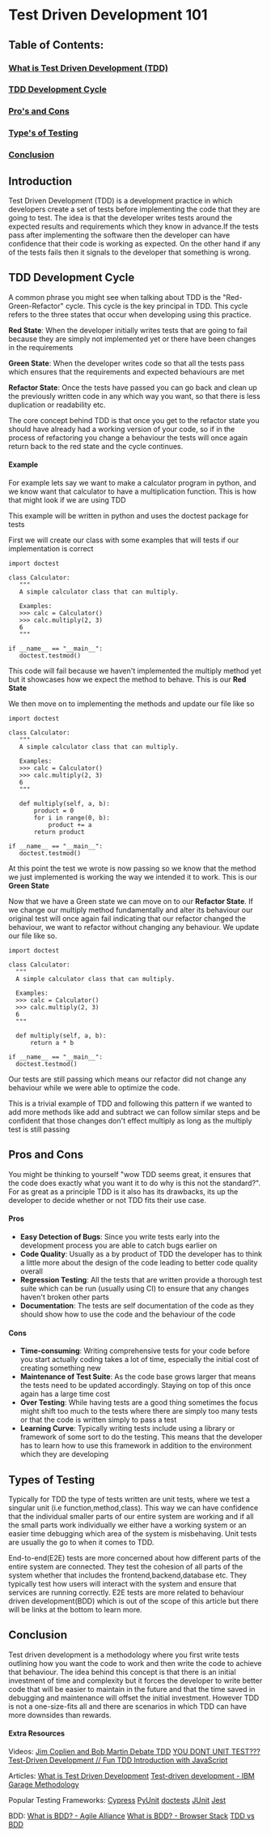 # Test Driven Development 101

## Table of Contents:
### [What is Test Driven Development (TDD)](#introduction)
### [TDD Development Cycle](#tdd-development-cycle)
### [Pro's and Cons](#pros-and-cons)
### [Type's of Testing](#types-of-testing)
### [Conclusion](#conclusion)



## Introduction

Test Driven Development (TDD) is a development practice in which developers create a set of tests before implementing the code that they are going to test. The idea is that the developer writes tests around the expected results and requirements which they know in advance.If the tests pass after implementing the software then the developer can have confidence that their code is working as expected. On the other hand if any of the tests fails then it signals to the developer that something is wrong.


## TDD Development Cycle

A common phrase you might see when talking about TDD is the "Red-Green-Refactor" cycle. This cycle is the key principal in TDD. This cycle refers to the three states that occur when developing using this practice.

**Red State**: When the developer initially writes tests that are going to fail because they are simply not implemented yet or there have been changes in the requirements

**Green State**: When the developer writes code so that all the tests pass which ensures that the requirements and expected behaviours are met

**Refactor State**: Once the tests have passed you can go back and clean up the previously written code in any which way you want, so that there is less duplication or readability etc.

The core concept behind TDD is that once you get to the refactor state you should have already had a working version of your code, so if in the process of refactoring you change a behaviour the tests will once again return back to the red state and the cycle continues.

#### Example

For example lets say we want to make a calculator program in python, and we know want that calculator to have a multiplication function. This is how that might look if we are using TDD

This example will be written in python and uses the doctest package for tests

First we will create our class with some examples that will tests if our implementation is correct 

 ```python:
import doctest

class Calculator:
    """
    A simple calculator class that can multiply.

    Examples:
    >>> calc = Calculator()
    >>> calc.multiply(2, 3)
    6
    """

if __name__ == "__main__":
    doctest.testmod()
 ```

This code will fail because we haven't implemented the multiply method yet but it showcases how we expect the method to behave. This is our **Red State**

We then move on to implementing the methods and update our file like so
 ```python:
import doctest

class Calculator:
    """
    A simple calculator class that can multiply.

    Examples:
    >>> calc = Calculator()
    >>> calc.multiply(2, 3)
    6
    """

    def multiply(self, a, b):
        product = 0
        for i in range(0, b):
            product += a
        return product

if __name__ == "__main__":
    doctest.testmod()
 ```

 At this point the test we wrote is now passing so we know that the method we just implemented is working the way we intended it to work. This is our **Green State**

 Now that we have a Green state we can move on to our **Refactor State**. If we change our multiply method fundamentally and alter its behaviour our original test will once again fail indicating that our refactor changed the behaviour, we want to refactor without changing any behaviour. We update our file like so.

  ```python:
import doctest

class Calculator:
    """
    A simple calculator class that can multiply.

    Examples:
    >>> calc = Calculator()
    >>> calc.multiply(2, 3)
    6
    """

    def multiply(self, a, b):
        return a * b

if __name__ == "__main__":
    doctest.testmod()
 ```

Our tests are still passing which means our refactor did not change any behaviour while we were able to optimize the code.

This is a trivial example of TDD and following this pattern if we wanted to add more methods like add and subtract we can follow similar steps and be confident that those changes don't effect multiply as long as the multiply test is still passing

## Pros and Cons

You might be thinking to yourself "wow TDD seems great, it ensures that the code does exactly what you want it to do why is this not the standard?". For as great as a principle TDD is it also has its drawbacks, its up the developer to decide whether or not TDD fits their use case.

#### Pros
- **Easy Detection of Bugs**: Since you write tests early into the development process you are able to catch bugs earlier on
- **Code Quality**: Usually as a by product of TDD the developer has to think a little more about the design of the code leading to better code quality overall
- **Regression Testing**: All the tests that are written provide a thorough test suite which can be run (usually using CI) to ensure that any changes haven't broken other parts
- **Documentation**: The tests are self documentation of the code as they should show how to use the code and the behaviour of the code

#### Cons
- **Time-consuming**: Writing comprehensive tests for your code before you start actually coding takes a lot of time, especially the initial cost of creating something new
- **Maintenance of Test Suite**: As the code base grows larger that means the tests need to be updated accordingly. Staying on top of this once again has a large time cost
- **Over Testing**: While having tests are a good thing sometimes the focus might shift too much to the tests where there are simply too many tests or that the code is written simply to pass a test
- **Learning Curve**: Typically writing tests include using a library or framework of some sort to do the testing. This means that the developer has to learn how to use this framework in addition to the environment which they are developing

## Types of Testing

Typically for TDD the type of tests written are unit tests, where we test a singular unit (i.e function,method,class). This way we can have confidence that the individual smaller parts of our entire system are working and if all the small parts work individually we either have a working system or an easier time debugging which area of the system is misbehaving. Unit tests are usually the go to when it comes to TDD.

End-to-end(E2E) tests are more concerned about how different parts of the entire system are connected. They test the cohesion of all parts of the system whether that includes the frontend,backend,database etc. They typically test how users will interact with the system and ensure that services are running correctly. E2E tests are more related to behaviour driven development(BDD) which is out of the scope of this article but there will be links at the bottom to learn more.

## Conclusion

Test driven development is a methodology where you first write tests outlining how you want the code to work and then write the code to achieve that behaviour. The idea behind this concept is that there is an initial investment of time and complexity but it forces the developer to write better code that will be easier to maintain in the future and that the time saved in debugging and maintenance will offset the initial investment. However TDD is not a one-size-fits all and there are scenarios in which TDD can have more downsides than rewards.

#### Extra Resources

Videos: 
[Jim Coplien and Bob Martin Debate TDD](https://www.youtube.com/watch?v=KtHQGs3zFAM)
[YOU DONT UNIT TEST???](https://www.youtube.com/watch?v=pvBHyip4peo)
[Test-Driven Development // Fun TDD Introduction with JavaScript
](https://www.youtube.com/watch?v=Jv2uxzhPFl4)

Articles:
[What is Test Driven Development](https://www.guru99.com/test-driven-development.html)
[Test-driven development - IBM Garage Methodology](https://www.ibm.com/garage/method/practices/code/practice_test_driven_development/)

Popular Testing Frameworks:
[Cypress](https://docs.cypress.io/guides/overview/why-cypress)
[PyUnit](https://wiki.python.org/moin/PyUnit)
[doctests](https://docs.python.org/3/library/doctest.html)
[JUnit](https://junit.org/junit5/)
[Jest](https://jestjs.io/)

BDD:
[What is BDD? - Agile Alliance](https://www.agilealliance.org/glossary/bdd/)
[What is BDD? - Browser Stack](https://www.browserstack.com/guide/what-is-bdd)
[TDD vs BDD](https://www.youtube.com/watch?v=Bq_oz7nCNUA)